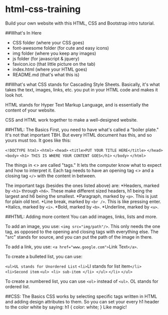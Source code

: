 # html-css-training
Build your own website with this HTML, CSS and Bootstrap intro tutorial.


##What's In Here
* CSS folder (where your CSS goes)
* font-awesome folder (for cute and easy icons)
* img folder (where you keep any images)
* js folder (for javascript & jquery)
* favicon.ico (that little picture on the tab)
* index.html (where your HTML goes)
* README.md (that's what this is)


##What's what
CSS stands for Cascading Style Sheets. Basically, it's what takes the text, images, links, etc. you put in your HTML code and makes it look hot.

HTML stands for Hyper Text Markup Language, and is essentially the content of your website.

CSS and HTML work together to make a well-designed website.

##HTML: The Basics
First, you need to have what's called a "boiler plate." It's not that important TBH. But every HTML document has this, and so yours must too. It goes like this:

`<!DOCTYPE html>`
`<html>`
	`<head>`
		`<title>PUT YOUR TITLE HERE</title>`
	`</head>`
	`<body>`
		`<h1> THIS IS WHERE YOUR CONTENT GOES</h1>`
	`</body>`
`</html>`

The things in <> are called "tags." It lets the computer know what to expect and how to interpret it. Each tag needs to have an opening tag <> and a closing tag `</>` with the content in between.

The important tags (besides the ones listed above) are:
*Headers, marked by `<h1>` through `<h6>`. These make different sized headers, h1 being the largest and h6 being the smallest.
*Paragraph, marked by `<p>`. This is just for plain old text.
*Line break, marked by `<br />`. This is like pressing enter.
*Italics, marked by `<i>`.
*Bold, marked by `<b>`.
*Underline, marked by `<u>`.

##HTML: Adding more content
You can add images, links, lists and more.

To add an image, you use: `<img src="img/path"/>`. This only needs the one tag, as opposed to the opening and closing tags with everything else. The "src" stands for source, and you can put the path of the image in there.

To add a link, you use: `<a href="www.google.com">`Link Text`</a>`. 

To create a bulleted list, you can use:


`<ul>UL stands for Unordered List`
	`<li>`LI stands for list item`</li>`
	`<li>Second item`
		`<ul> <li> sub-item </li> </ul>`
	`</li>`
`</ul>`

To create a numbered list, you can use `<ol>` instead of `<ul>`. OL stands for ordered list.


##CSS: The Basics
CSS works by selecting specific tags written in HTML and adding design attributes to them. So you can set your every h1 header to the color white by saying:
h1 {
	color: white;
}
Like magic!